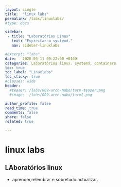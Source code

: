 ```yaml
---
layout: single
title:  "linux labs"
permalink: /labs/linuxlabs/
#type: docs

sidebar:
 - title: "Laboratórios Linux"
   text: "Espreitar o systemd."
   nav: sidebar-linuxlabs

#excerpt: "labs"
date:   2020-09-11 09:22:00 +0100
categories: Laboratórios linux. systemd, containers
toc: true
toc_label: "Linuxlabs"
toc_sticky: true
#classes: wide
header:
  #teaser: /labs/009-arch-nabo/term-teaser.png
  #image:  /labs/009-arch-nabo/term2.png

author_profile: false
read_time: true
comments: false
share: false
related: true

---
```



# linux labs


## LAboratórios linux

- aprender,relembrar e sobretudo actualizar.
 
